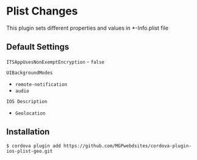 # Plist Changes

This plugin sets different properties and values in *-Info.plist file

## Default Settings
`ITSAppUsesNonExemptEncryption` - `false`

`UIBackgroundModes`

* `remote-notification`
* `audio`

`IOS Description`
* `Geolocation`
## Installation

`$ cordova plugin add https://github.com/MGPwebdsites/cordova-plugin-ios-plist-geo.git`
